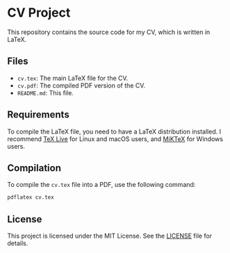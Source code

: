 # CV Project

This repository contains the source code for my CV, which is written in LaTeX.

## Files

- `cv.tex`: The main LaTeX file for the CV.
- `cv.pdf`: The compiled PDF version of the CV.
- `README.md`: This file.

## Requirements

To compile the LaTeX file, you need to have a LaTeX distribution installed. I recommend [TeX Live](https://www.tug.org/texlive/) for Linux and macOS users, and [MiKTeX](https://miktex.org/) for Windows users.

## Compilation

To compile the `cv.tex` file into a PDF, use the following command:

```sh
pdflatex cv.tex
```

## License

This project is licensed under the MIT License. See the [LICENSE](LICENSE) file for details.